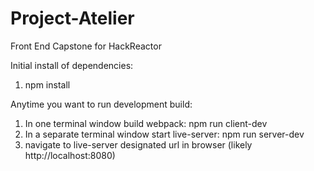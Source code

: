 # Project-Atelier
Front End Capstone for HackReactor

Initial install of dependencies:
1. npm install

Anytime you want to run development build:
1. In one terminal window build webpack: npm run client-dev
2. In a separate terminal window start live-server: npm run server-dev
3. navigate to live-server designated url in browser (likely http://localhost:8080)

